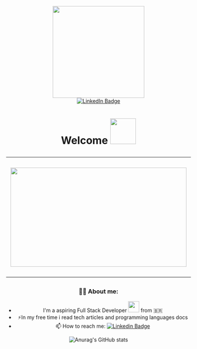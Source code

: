 <div id="header" align="center">
  <img src="https://media.giphy.com/media/3ov9jNziFTMfzSumAw/giphy.gif" width="250"/>
<div/>

<div id="badges">
  <a href="https://www.linkedin.com/in/guilherme-barbosa-98149521a/">
    <img src="https://img.shields.io/badge/LinkedIn-blue?style=for-the-badge&logo=linkedin&logoColor=white" alt="LinkedIn Badge"/>
  <a/>
</div>

<img src="https://komarev.com/ghpvc/?username=Barbosaadev&style=flat-square&color=blue" alt=""/>
  
<h1>
  Welcome
<img src="https://media.giphy.com/media/fjgqYjVkzfQ9a/giphy.gif" width="70px">
  
---
<div align="center">
  <img src="https://media.giphy.com/media/FcqKy4Kj7XOK0hCW4g/giphy.gif" width="480" height="270"/>
</div>  
  
---
### 👨‍💻 About me:
- I'm a aspiring Full Stack Developer <img src="https://media.giphy.com/media/WUlplcMpOCEmTGBtBW/giphy.gif" width="30"> from 🇧🇷
- ⚡In my free time i read tech articles and programming languages docs
- 📫 How to reach me: [![Linkedin Badge](https://img.shields.io/badge/-Guilherme-blue?style=flat&logo=Linkedin&logoColor=white)](<a href="https://www.linkedin.com/in/guilherme-barbosa-98149521a/">)


![Anurag's GitHub stats](https://github-readme-stats.vercel.app/api?username=Barbosaadev&show_icons=true&theme=monokai)
